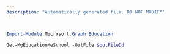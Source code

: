 ```yaml
---
description: "Automatically generated file. DO NOT MODIFY"
---
```


```powershell

Import-Module Microsoft.Graph.Education

Get-MgEducationMeSchool -OutFile $outFileId

```